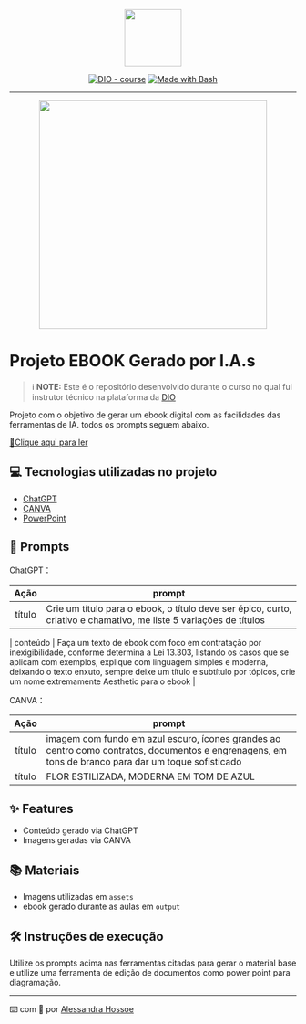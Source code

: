 <p align="center">
    <img width="100" src=".github/assets/banner.png">
</p>


<p align="center">
<a href="https://dio.me/"><img src="https://img.shields.io/badge/DIO-Course-28DA77?logo=youtube" alt="DIO - course"></a>
<a href="https://www.gnu.org/software/bash/" title="Go to Bash homepage"><img src="https://img.shields.io/badge/Prompt-Project-blue?logo=gnu-bash&amp;logoColor=white" alt="Made with Bash"></a></p>

-------


<p align="center">
<img 
    src="./assets/cover.png"
    width="400"  
/>
</p>

# Projeto EBOOK Gerado por I.A.s


 > ℹ️ **NOTE:** Este é o repositório desenvolvido durante o curso no qual fui instrutor técnico na plataforma da [DIO](https://dio.me)

Projeto com o objetivo de gerar um ebook digital com as facilidades das ferramentas de IA. todos os prompts
seguem abaixo.

<a href="https://github.com/felipeAguiarCode/prompts-recipe-to-create-a-ebook/blob/main/output/ebook%20-%20css%20jedi%20output.pdf" title="View PDF now"> 📕Clique aqui para ler</a>

## 💻 Tecnologias utilizadas no projeto

- [ChatGPT](https://chat.openai.com/) 
- [CANVA](https://www.canva.com/dream-lab)
- [PowerPoint](https://www.microsoft.com/en/microsoft-365/powerpoint)

## 🧠 Prompts


ChatGPT：

|   Ação   | prompt                                                                                                                                                                                                                                                                         |
| :------: | ------------------------------------------------------------------------------------------------------------------------------------------------------------------------------------------------------------------------------------------------------------------------------ |
|  título  | Crie um título para o ebook, o título deve ser épico, curto, criativo e chamativo, me liste 5 variações de títulos  

| conteúdo | Faça um texto de ebook  com foco em contratação por inexigibilidade, conforme determina a Lei 13.303, listando os casos que se aplicam com exemplos, explique com linguagem simples e moderna, deixando o texto enxuto, sempre deixe um título e  subtítulo por tópicos, crie um nome extremamente Aesthetic para o ebook |


CANVA：

|  Ação  | prompt                                                                                 |
| :----: | -------------------------------------------------------------------------------------- |
| título | imagem  com fundo em azul escuro,  ícones grandes ao centro como contratos, documentos e engrenagens, em tons de branco para dar um toque sofisticado |
| título | FLOR ESTILIZADA, MODERNA EM TOM DE AZUL|

## ✨ Features

- Conteúdo gerado via ChatGPT
- Imagens geradas via CANVA

## 📚 Materiais

- Imagens utilizadas em `assets`
- ebook gerado durante as aulas em `output`

## 🛠️ Instruções de execução

Utilize os prompts acima nas ferramentas citadas para gerar o material base e utilize uma ferramenta de edição de documentos como power point para diagramação.

---

⌨️ com 💜 por [Alessandra Hossoe](https://github.com/alehossoe)
